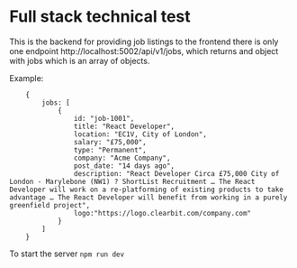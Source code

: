 # Full stack technical test

This is the backend for providing job listings to the frontend
there is only one endpoint http://localhost:5002/api/v1/jobs, which returns and object with jobs which is an array of objects.

Example: 
```
    {
        jobs: [
            {
                id: "job-1001",
                title: "React Developer",
                location: "EC1V, City of London",
                salary: "£75,000",
                type: "Permanent",
                company: "Acme Company",
                post_date: "14 days ago",
                description: "React Developer Circa £75,000 City of London - Marylebone (NW1) ? ShortList Recruitment … The React Developer will work on a re-platforming of existing products to take advantage … The React Developer will benefit from working in a purely greenfield project",
                logo:"https://logo.clearbit.com/company.com"
            }
        ]
    }
```

To start the server `npm run dev`
